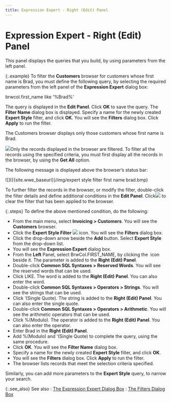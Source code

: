 ```yaml
---
title: Expression Expert - Right (Edit) Panel
---
```


# Expression Expert - Right (Edit) Panel


This panel displays the queries that you build, by using parameters  from the left panel.


{:.example}
To filter the **Customers** browser  for customers whose first name is Brad, you must define the following  query, by selecting the required parameters from the left panel of the  **Expression Expert** dialog box:


brwcol.first\_name  like '%Brad%'


The query is displayed in the **Edit 
 Panel**. Click **OK** to save  the query. The **Filter Name** dialog  box is displayed. Specify a name for the newly created **Expert 
 Style** filter, and click **OK**.  You will see the **Filters** dialog  box. Click **Apply** to run the filter.


The Customers browser displays only those customers whose first name  is Brad.


![]({{site.wwe_baseurl}}/img/note.gif)Only the records displayed in the browser are filtered.  To filter all the records using the specified criteria, you must first  display all the records in the browser, by using the **Get 
 All** option.


The following message is displayed above the browser’s status bar:


![]({{site.wwe_baseurl}}/img/expert style filter first name brad.bmp)


To further filter the records in the browser, or modify the filter,  double-click the filter details and define additional conditions in the  **Edit Panel**. Click![]({{site.wwe_baseurl}}/img/x.bmp) to clear the filter that has been applied to the browser.


{:.steps}
To define the above mentioned condition,  do the following:

- From the main  menu, select **Invoicing &gt; Customers**.  You will see the **Customers** browser.
- Click the **Expert Style Filter** ![]({{site.wwe_baseurl}}/img/wwe_standard_browser_options_expert_style_filter.gif) icon.  You will see the **Filters** dialog  box.
- Click the drop-down  arrow beside the **Add** button. Select  **Expert Style** from the drop-down  list.
- You will see  the **Expression Expert** dialog box.
- From the **Left** Panel, select BrwCol.FIRST\_NAME,  by clicking the  icon  beside it. The parameter is added to the **Right 
 (Edit) Panel**.
- Double-click **Common 
 SQL Syntaxes 
 &gt; Reserved Words**. You will see the reserved words that can be  used.
- Click LIKE. The word is added to the **Right 
 (Edit) Panel**. You can also enter the word.
- Double-click **Common 
 SQL Syntaxes 
 &gt; Operators &gt; Strings**. You will see the strings that can  be used.
- Click ‘(Single Quote). The string is added to  the **Right (Edit) Panel**. You can  also enter the single quote.
- Double-click **Common 
 SQL Syntaxes 
 &gt; Operators &gt; Arithmetic**. You will see the arithmetic operators  that can be used.
- Click %(Modulo).  The operator is added to the **Right (Edit) 
 Panel**. You can also enter the operator.
- Enter Brad in the **Right 
 (Edit) Panel**.
- Add %(Modulo)  and ‘(Single Quote) to complete the query, using the same procedure.
- Click **OK**. You will see the **Filter 
 Name** dialog box.
- Specify a name  for the newly created **Expert Style**  filter, and click **OK**.
- You will see  the **Filters** dialog box. Click  **Apply** to run the filter.
- The browser  lists records that meet the selection criteria specified.



Similarly, you can add more parameters to the **Expert 
 Style** query, to narrow your search.


{:.see_also}
See also
: [The  Expression Expert Dialog Box]({{site.wwe_baseurl}}/misc/the_expression_expert_dialog_box.html)
: [The Filters  Dialog Box]({{site.wwe_baseurl}}/misc/the_filters_dialog_box.html)
